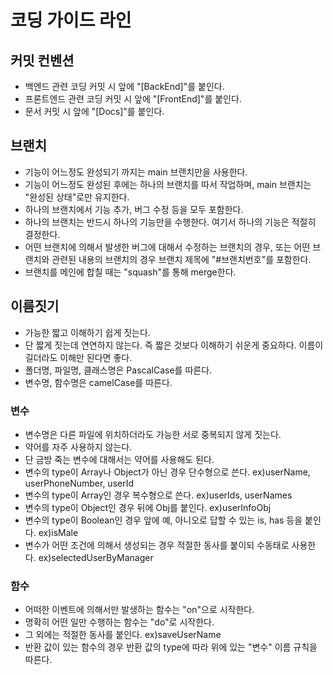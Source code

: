 # 코딩 가이드 라인

## 커밋 컨벤션
- 백엔드 관련 코딩 커밋 시 앞에 "[BackEnd]"를 붙인다.
- 프론트엔드 관련 코딩 커밋 시 앞에 "[FrontEnd]"를 붙인다.
- 문서 커밋 시 앞에 "[Docs]"를 붙인다.

## 브랜치
- 기능이 어느정도 완성되기 까지는 main 브랜치만을 사용한다.
- 기능이 어느정도 완성된 후에는 하나의 브랜치를 따서 작업하며, main 브랜치는 "완성된 상태"로만 유지한다.
- 하나의 브랜치에서 기능 추가, 버그 수정 등을 모두 포함한다.
- 하나의 브랜치는 반드시 하나의 기능만을 수행한다. 여기서 하나의 기능은 적절히 결정한다.
- 어떤 브랜치에 의해서 발생한 버그에 대해서 수정하는 브랜치의 경우, 또는 어떤 브랜치와 관련된 내용의 브랜치의 경우 브랜치 제목에 "#브랜치번호"를 포함한다.
- 브랜치를 메인에 합칠 때는 "squash"를 통해 merge한다.

## 이름짓기
- 가능한 짧고 이해하기 쉽게 짓는다.
- 단 짧게 짓는데 연연하지 않는다. 즉 짧은 것보다 이해하기 쉬운게 중요하다. 이름이 길더라도 이해만 된다면 좋다.
- 폴더명, 파일명, 클래스명은 PascalCase를 따른다.
- 변수명, 함수명은 camelCase를 따른다.
### 변수
- 변수명은 다른 파일에 위치하더라도 가능한 서로 중복되지 않게 짓는다.
- 약어를 자주 사용하지 않는다.
- 단 금방 죽는 변수에 대해서는 약어를 사용해도 된다.
- 변수의 type이 Array나 Object가 아닌 경우 단수형으로 쓴다. ex)userName, userPhoneNumber, userId
- 변수의 type이 Array인 경우 복수형으로 쓴다. ex)userIds, userNames
- 변수의 type이 Object인 경우 뒤에 Obj를 붙인다. ex)userInfoObj
- 변수의 type이 Boolean인 경우 앞에 예, 아니오로 답할 수 있는 is, has 등을 붙인다. ex)isMale
- 변수가 어떤 조건에 의해서 생성되는 경우 적절한 동사를 붙이되 수동태로 사용한다. ex)selectedUserByManager
### 함수
- 어떠한 이벤트에 의해서만 발생하는 함수는 "on"으로 시작한다.
- 명확히 어떤 일만 수행하는 함수는 "do"로 시작한다.
- 그 외에는 적절한 동사를 붙인다. ex)saveUserName
- 반환 값이 있는 함수의 경우 반환 값의 type에 따라 위에 있는 "변수" 이름 규칙을 따른다.